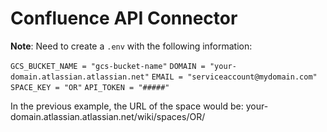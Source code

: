 # Confluence API Connector

**Note**: Need to create a `.env` with the following information:

`GCS_BUCKET_NAME = "gcs-bucket-name"`
`DOMAIN = "your-domain.atlassian.atlassian.net"`
`EMAIL = "serviceaccount@mydomain.com"`
`SPACE_KEY = "OR"`
`API_TOKEN = "#####"`

In the previous example, the URL of the space would be: your-domain.atlassian.atlassian.net/wiki/spaces/OR/
